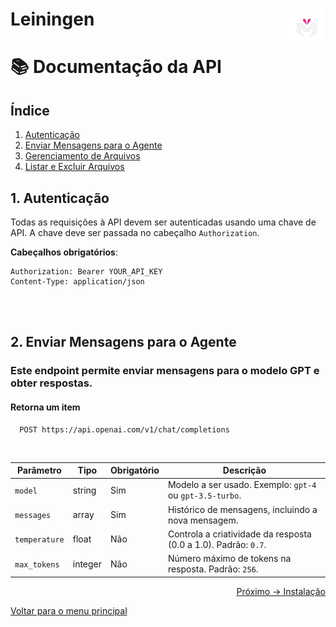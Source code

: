 # Leiningen  <img align="right" src="https://github.com/MorpphAI/platform.Morph/blob/main/content/images/morphTrans.png" alt="Imagem da linguagem" width="60">

# 📚 Documentação da API 

## Índice
1. [Autenticação](#autenticação)
2. [Enviar Mensagens para o Agente](#enviar-mensagens-para-o-agente)
3. [Gerenciamento de Arquivos](#gerenciamento-de-arquivos)
4. [Listar e Excluir Arquivos](#listar-e-excluir-arquivos)

## 1. Autenticação

Todas as requisições à API devem ser autenticadas usando uma chave de API. A chave deve ser passada no cabeçalho `Authorization`.

**Cabeçalhos obrigatórios**:
```http
Authorization: Bearer YOUR_API_KEY
Content-Type: application/json
```
<br/>
<br/>

## 2.  Enviar Mensagens para o Agente
### Este endpoint permite enviar mensagens para o modelo GPT e obter respostas.

#### Retorna um item

```http
  POST https://api.openai.com/v1/chat/completions
```
<br/>

| Parâmetro     | Tipo       | Obrigatório | Descrição                                      |
|---------------|------------|-------------|-----------------------------------------------|
| `model`       | string     | Sim         | Modelo a ser usado. Exemplo: `gpt-4` ou `gpt-3.5-turbo`. |
| `messages`    | array      | Sim         | Histórico de mensagens, incluindo a nova mensagem. |
| `temperature` | float      | Não         | Controla a criatividade da resposta (0.0 a 1.0). Padrão: `0.7`. |
| `max_tokens`  | integer    | Não         | Número máximo de tokens na resposta. Padrão: `256`. |


<p align="right">
  <a href="https://github.com/Juniorbasck/astro4noobs/blob/main/content/intro/instalacao.md">Próximo -> Instalação</a>
</p>

<p align="left">
  <a href="https://github.com/MorpphAI/platform.Morph">Voltar para o menu principal</a>
</p>
